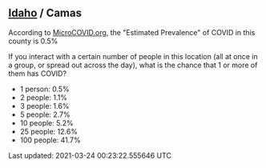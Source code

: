 
## [Idaho](/united-states/idaho) / Camas

According to [MicroCOVID.org](http://microcovid.org),
the "Estimated Prevalence" of COVID in this county is 0.5%

If you interact with a certain number of people in this location
(all at once in a group, or spread out across the day), what is the chance that
1 or more of them has COVID?

- 1 person: 0.5%
- 2 people: 1.1%
- 3 people: 1.6%
- 5 people: 2.7%
- 10 people: 5.2%
- 25 people: 12.6%
- 100 people: 41.7%

Last updated: 2021-03-24 00:23:22.555646 UTC
